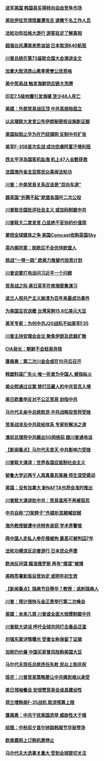#### [进军美国 韩国易买得转向自由竞争市场](../pages/nsc418/n10749943.md) 

#### [美驻伊拉克领馆屡遭攻击 速撤千名工作人员](../pages/nsc418/n10749876.md) 

#### [法轮功布拉格大游行 游客驻足了解真相](../pages/nsc418/n10749360.md) 

#### [超强台风潭美来势汹汹 日本取消640航班](../pages/nsc418/n10749367.md) 

#### [川普总统在第73届联合国大会演讲全文](../pages/nsc418/n10749015.md) 

#### [加拿大取消昂山素季荣誉公民资格](../pages/nsc418/n10748982.md) 

#### [美中贸易战 触发海鲜供应链大洗牌](../pages/nsc418/n10749136.md) 

#### [印尼7.5级地震引发海啸 至少48人死亡](../pages/nsc418/n10748646.md) 

#### [美媒：外部贸易战压顶 中共高层陷孤立](../pages/nsc418/n10748592.md) 

#### [以总理联大发言公布伊朗秘密核设施新证据](../pages/nsc418/n10747225.md) 

#### [美国拟阻止华为在巴纽铺网 反制中共扩张](../pages/nsc418/n10747804.md) 

#### [美军F-35B首次实战 成功空袭阿富汗塔利班](../pages/nsc418/n10748064.md) 

#### [西太平洋岛国客机坠海 机上47人全数获救](../pages/nsc418/n10747705.md) 

#### [法国海外省圭亚那民众喜闻法轮功](../pages/nsc418/n10746389.md) 

#### [川普：中美贸易关系应该是“双向车道”](../pages/nsc418/n10746568.md) 

#### [跟英国“折腾不起”欧盟各国吁二次公投](../pages/nsc418/n10746245.md) 

#### [川普联合国批评社会主义 或加码制裁中共](../pages/nsc418/n10746014.md) 

#### [川普联大二度发言 凸显绝不妥协的价值观](../pages/nsc418/n10746160.md) 

#### [掌控全球媒体之争 美国Comcast收购英国Sky](../pages/nsc418/n10746184.md) 

#### [英内阁同意：脱欧后不会优待欧盟人](../pages/nsc418/n10746255.md) 

#### [挑战“一带一路” 欧美力推替代投资计划](../pages/nsc418/n10746020.md) 

#### [川普说要打电话问习近平一个问题](../pages/nsc418/n10745915.md) 

#### [贸易战之际  美日英军在南海密集演习](../pages/nsc418/n10745318.md) 

#### [波兰人视共产主义崩溃为百年来最成功事件](../pages/nsc418/n10745065.md) 

#### [为美国豆农送暖 台湾采购15.6亿美元大豆](../pages/nsc418/n10744438.md) 

#### [美军专家：为何中共J20战机不如美军F35](../pages/nsc418/n10744328.md) 

#### [川普主持安理会会议 聚焦伊朗及武器扩散](../pages/nsc418/n10743827.md) 

#### [CIA局长：朝鲜不会轻易弃核](../pages/nsc418/n10743709.md) 

#### [蓬佩奥：第二次川金会或在10月后召开](../pages/nsc418/n10743470.md) 

#### [韩塑料袋厂失火 唯一死者为中国人 被指纵火](../pages/nsc418/n10742425.md) 

#### [美众院通过议案 禁打压藏人的中共官员入境](../pages/nsc418/n10742799.md) 

#### [美日欧重申反对不公正贸易 剑指中共](../pages/nsc418/n10741899.md) 

#### [马尔代夫亲中总统败选 中共战略投资将受挫](../pages/nsc418/n10741871.md) 

#### [贸易战涉及中共政经体系 专家析解决之道](../pages/nsc418/n10740870.md) 

#### [澳前总理将中共踢出5G网络前 跟川普通电话](../pages/nsc418/n10741478.md) 

#### [【新闻看点】马尔代夫变天 中共影响力受挫](../pages/nsc418/n10741192.md) 

#### [川普联大演讲：世界各国应抵制社会主义](../pages/nsc418/n10741314.md) 

#### [秘鲁大学近两千人观真善忍美展 师生深受感动](../pages/nsc418/n10739878.md) 

#### [美国：没有加拿大 新NAFTA也将会准时推出](../pages/nsc418/n10740976.md) 

#### [川普联大演讲批中共：贸易滥用不再被容忍](../pages/nsc418/n10739956.md) 

#### [中共自称“刀架脖子”外媒析其贼喊捉贼](../pages/nsc418/n10740043.md) 

#### [海外教授疑遭中共特务盗窃 学术界警惕](../pages/nsc418/n10740296.md) 

#### [两中国人走私人参在俄被拘 最高可被判囚7年](../pages/nsc418/n10739438.md) 

#### [法轮功横滨反迫害游行 日本民众声援](../pages/nsc418/n10739207.md) 

#### [欧洲反间谍 瞄准俄罗斯 再有“俄谍”被捕](../pages/nsc418/n10738616.md) 

#### [美韩签署新版自贸协定 或明年初生效](../pages/nsc418/n10738478.md) 

#### [【新闻看点】瑞典节目辱华？教授：讽刺瑞典人](../pages/nsc418/n10737977.md) 

#### [川普：预计很快与金正恩举行第二次峰会](../pages/nsc418/n10738118.md) 

#### [美媒：未来几周 川普或全面大规模制裁中共](../pages/nsc418/n10737981.md) 

#### [川普联大讲话 呼吁全球共同打击毒品泛滥](../pages/nsc418/n10738024.md) 

#### [刘强东案详情曝光 受害女称保留了证据](../pages/nsc418/n10737631.md) 

#### [加税仍价廉 中国买家冒风险购美国大豆](../pages/nsc418/n10737271.md) 

#### [马尔代夫现任总统连任失败 民众上街庆祝](../pages/nsc418/n10737218.md) 

#### [班农：川普贸易策略要让中共痛到难以承受](../pages/nsc418/n10737219.md) 

#### [美日领袖餐会 安倍赞贸易会谈具建设性](../pages/nsc418/n10737042.md) 

#### [荷兰增购美F-35战机 取消预算上限](../pages/nsc418/n10734284.md) 

#### [蓬佩奥：中共干扰美国选举 威胁性大于俄](../pages/nsc418/n10735646.md) 

#### [组图：中秋前夕首尔钟路韩服节华丽登场](../pages/nsc418/n10735454.md) 

#### [欧美嘉网上订购机票停止](../pages/nsc418/n10735123.md) 

#### [马尔代夫大选事关重大 受到全球密切关注](../pages/nsc418/n10735030.md) 

